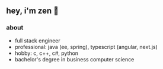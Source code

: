 ## hey, i'm zen 🌸
### about
- full stack engineer
- professional: java (ee, spring), typescript (angular, next.js)
- hobby: c, c++, c#, python
- bachelor's degree in business computer science
